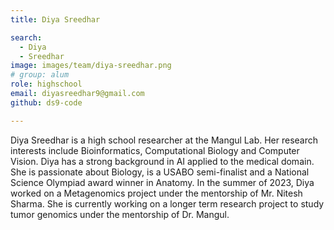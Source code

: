 ```yaml
---
title: Diya Sreedhar

search:
  - Diya
  - Sreedhar
image: images/team/diya-sreedhar.png
# group: alum
role: highschool
email: diyasreedhar9@gmail.com
github: ds9-code

---
```


Diya Sreedhar is a high school researcher at the Mangul Lab. Her research interests include Bioinformatics, Computational Biology and Computer Vision. Diya has a strong background in AI applied to the medical domain. She is passionate about Biology, is a USABO semi-finalist and a National Science Olympiad award winner in Anatomy. In the summer of 2023, Diya worked on a  Metagenomics project under the mentorship of Mr. Nitesh Sharma. She is currently working on a longer term research project to study tumor genomics under the mentorship of Dr. Mangul.

